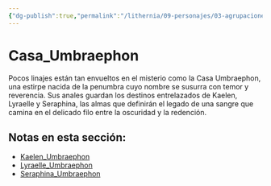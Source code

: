 ```yaml
---
{"dg-publish":true,"permalink":"/lithernia/09-personajes/03-agrupaciones/casa-umbraephon/home/"}
---
```


# Casa_Umbraephon

Pocos linajes están tan envueltos en el misterio como la Casa Umbraephon, una estirpe nacida de la penumbra cuyo nombre se susurra con temor y reverencia. Sus anales guardan los destinos entrelazados de Kaelen, Lyraelle y Seraphina, las almas que definirán el legado de una sangre que camina en el delicado filo entre la oscuridad y la redención.

## Notas en esta sección:
- [Kaelen_Umbraephon](./Kaelen_Umbraephon.md)
- [Lyraelle_Umbraephon](./Lyraelle_Umbraephon.md)
- [Seraphina_Umbraephon](./Seraphina_Umbraephon.md)

